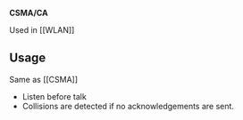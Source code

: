 **CSMA/CA**

Used in [[WLAN]]

## Usage

Same as [[CSMA]]

- Listen before talk
- Collisions are detected if no acknowledgements are sent.
